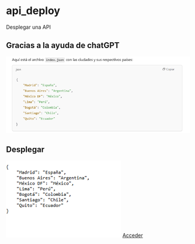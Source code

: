 # api_deploy
Desplegar una API

## Gracias a la ayuda de chatGPT

<img src="gpt.PNG">

## Desplegar

<img src="img.PNG">
<a href="https://tripleyei.github.io/api_deploy/index.json">Acceder</a>


